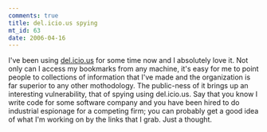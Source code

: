 ```yaml
--- 
comments: true
title: del.icio.us spying
mt_id: 63
date: 2006-04-16
---
```

I've been using [del.icio.us](http://del.icio.us) for some time now and I absolutely love it.  Not only can I access my bookmarks from any machine, it's easy for me to point people to collections of information that I've made and the organization is far superior to any other mothodology.  The public-ness of it brings up an interesting vulnerability, that of spying using del.icio.us.  Say that you know I write code for some software company and you have been hired to do industrial espionage for a competing firm; you can probably get a good idea of what I'm working on by the links that I grab.  Just a thought.

